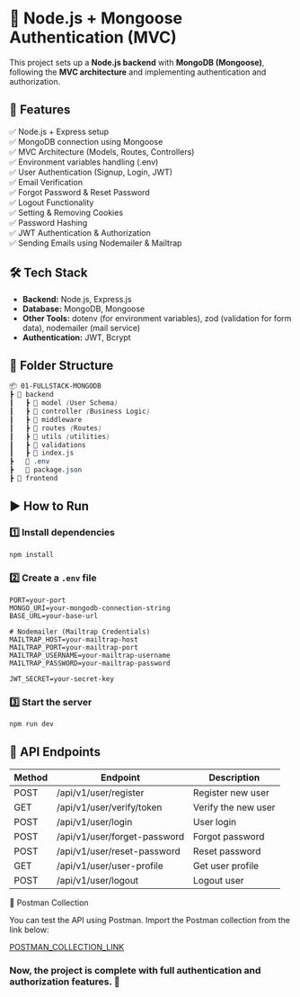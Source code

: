 # 🚀 Node.js + Mongoose Authentication (MVC)

This project sets up a **Node.js backend** with **MongoDB (Mongoose)**, following the **MVC architecture** and implementing authentication and authorization.

## 📌 Features

✅ Node.js + Express setup  
✅ MongoDB connection using Mongoose  
✅ MVC Architecture (Models, Routes, Controllers)  
✅ Environment variables handling (.env)  
✅ User Authentication (Signup, Login, JWT)  
✅ Email Verification  
✅ Forgot Password & Reset Password  
✅ Logout Functionality  
✅ Setting & Removing Cookies  
✅ Password Hashing  
✅ JWT Authentication & Authorization  
✅ Sending Emails using Nodemailer & Mailtrap

## 🛠 Tech Stack

- **Backend:** Node.js, Express.js
- **Database:** MongoDB, Mongoose
- **Other Tools:** dotenv (for environment variables), zod (validation for form data), nodemailer (mail service)
- **Authentication:** JWT, Bcrypt

## 📂 Folder Structure

```scss
📦 01-FULLSTACK-MONGODB
┣ 📂 backend
┃   ┣ 📂 model (User Schema)
┃   ┣ 📂 controller (Business Logic)
┃   ┣ 📂 middleware
┃   ┣ 📂 routes (Routes)
┃   ┣ 📂 utils (utilities)
┃   ┣ 📂 validations
┃   ┣ 📜 index.js
┣   📜 .env
┣   📜 package.json
┣ 📂 frontend
```

## ▶️ How to Run

### 1️⃣ Install dependencies

```sh
npm install
```

### 2️⃣ Create a `.env` file

```env
PORT=your-port
MONGO_URI=your-mongodb-connection-string
BASE_URL=your-base-url

# Nodemailer (Mailtrap Credentials)
MAILTRAP_HOST=your-mailtrap-host
MAILTRAP_PORT=your-mailtrap-port
MAILTRAP_USERNAME=your-mailtrap-username
MAILTRAP_PASSWORD=your-mailtrap-password

JWT_SECRET=your-secret-key
```

### 3️⃣ Start the server

```sh
npm run dev
```

## 🚀 API Endpoints

| Method | Endpoint                     | Description         |
| ------ | ---------------------------- | ------------------- |
| POST   | /api/v1/user/register        | Register new user   |
| GET    | /api/v1/user/verify/token    | Verify the new user |
| POST   | /api/v1/user/login           | User login          |
| POST   | /api/v1/user/forget-password | Forgot password     |
| POST   | /api/v1/user/reset-password  | Reset password      |
| GET    | /api/v1/user/user-profile    | Get user profile    |
| POST   | /api/v1/user/logout          | Logout user         |

📩 Postman Collection

You can test the API using Postman. Import the Postman collection from the link below:

[POSTMAN_COLLECTION_LINK](https://fullstack-webdev-7836.postman.co/workspace/fullstack-webdev-Workspace~29c174ca-03a8-4598-9a51-2304df8d7e7f/collection/42848063-01946ca1-1d3f-42f6-9501-097be2bb4727?action=share&creator=42848063)

### Now, the project is **complete** with full authentication and authorization features. 🚀

